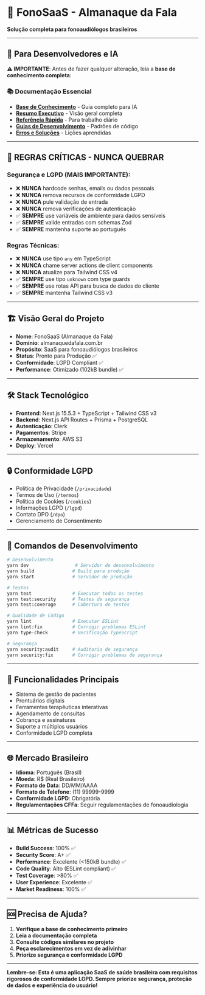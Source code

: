 # 🏥 FonoSaaS - Almanaque da Fala

**Solução completa para fonoaudiólogos brasileiros**

---

## 🧠 **Para Desenvolvedores e IA**

**⚠️ IMPORTANTE**: Antes de fazer qualquer alteração, leia a **base de conhecimento completa**:

### 📚 **Documentação Essencial**
- **[Base de Conhecimento](./docs/knowledge-base/index.md)** - Guia completo para IA
- **[Resumo Executivo](./docs/knowledge-base/SUMMARY.md)** - Visão geral completa
- **[Referência Rápida](./docs/knowledge-base/cursor-quick-reference.md)** - Para trabalho diário
- **[Guias de Desenvolvimento](./docs/knowledge-base/development-guidelines.md)** - Padrões de código
- **[Erros e Soluções](./docs/knowledge-base/mistakes-and-solutions.md)** - Lições aprendidas

---

## 🚨 **REGRAS CRÍTICAS - NUNCA QUEBRAR**

### **Segurança e LGPD (MAIS IMPORTANTE)**:
- ❌ **NUNCA** hardcode senhas, emails ou dados pessoais
- ❌ **NUNCA** remova recursos de conformidade LGPD
- ❌ **NUNCA** pule validação de entrada
- ❌ **NUNCA** remova verificações de autenticação
- ✅ **SEMPRE** use variáveis de ambiente para dados sensíveis
- ✅ **SEMPRE** valide entradas com schemas Zod
- ✅ **SEMPRE** mantenha suporte ao português

### **Regras Técnicas**:
- ❌ **NUNCA** use tipo `any` em TypeScript
- ❌ **NUNCA** chame server actions de client components
- ❌ **NUNCA** atualize para Tailwind CSS v4
- ✅ **SEMPRE** use tipo `unknown` com type guards
- ✅ **SEMPRE** use rotas API para busca de dados do cliente
- ✅ **SEMPRE** mantenha Tailwind CSS v3

---

## 🏗️ **Visão Geral do Projeto**

- **Nome**: FonoSaaS (Almanaque da Fala)
- **Domínio**: almanaquedafala.com.br
- **Propósito**: SaaS para fonoaudiólogos brasileiros
- **Status**: Pronto para Produção ✅
- **Conformidade**: LGPD Compliant ✅
- **Performance**: Otimizado (102kB bundle) ✅

---

## 🛠️ **Stack Tecnológico**

- **Frontend**: Next.js 15.5.3 + TypeScript + Tailwind CSS v3
- **Backend**: Next.js API Routes + Prisma + PostgreSQL
- **Autenticação**: Clerk
- **Pagamentos**: Stripe
- **Armazenamento**: AWS S3
- **Deploy**: Vercel

---

## 🔒 **Conformidade LGPD**

- Política de Privacidade (`/privacidade`)
- Termos de Uso (`/termos`)
- Política de Cookies (`/cookies`)
- Informações LGPD (`/lgpd`)
- Contato DPO (`/dpo`)
- Gerenciamento de Consentimento

---

## 🧪 **Comandos de Desenvolvimento**

```bash
# Desenvolvimento
yarn dev                 # Servidor de desenvolvimento
yarn build              # Build para produção
yarn start              # Servidor de produção

# Testes
yarn test               # Executar todos os testes
yarn test:security      # Testes de segurança
yarn test:coverage      # Cobertura de testes

# Qualidade de Código
yarn lint               # Executar ESLint
yarn lint:fix           # Corrigir problemas ESLint
yarn type-check         # Verificação TypeScript

# Segurança
yarn security:audit     # Auditoria de segurança
yarn security:fix       # Corrigir problemas de segurança
```

---

## 📱 **Funcionalidades Principais**

- Sistema de gestão de pacientes
- Prontuários digitais
- Ferramentas terapêuticas interativas
- Agendamento de consultas
- Cobrança e assinaturas
- Suporte a múltiplos usuários
- Conformidade LGPD completa

---

## 🌐 **Mercado Brasileiro**

- **Idioma**: Português (Brasil)
- **Moeda**: R$ (Real Brasileiro)
- **Formato de Data**: DD/MM/AAAA
- **Formato de Telefone**: (11) 99999-9999
- **Conformidade LGPD**: Obrigatória
- **Regulamentações CFFa**: Seguir regulamentações de fonoaudiologia

---

## 📊 **Métricas de Sucesso**

- **Build Success**: 100% ✅
- **Security Score**: A+ ✅
- **Performance**: Excelente (<150kB bundle) ✅
- **Code Quality**: Alto (ESLint compliant) ✅
- **Test Coverage**: >80% ✅
- **User Experience**: Excelente ✅
- **Market Readiness**: 100% ✅

---

## 🆘 **Precisa de Ajuda?**

1. **Verifique a base de conhecimento primeiro**
2. **Leia a documentação completa**
3. **Consulte códigos similares no projeto**
4. **Peça esclarecimentos em vez de adivinhar**
5. **Priorize segurança e conformidade LGPD**

---

**Lembre-se: Esta é uma aplicação SaaS de saúde brasileira com requisitos rigorosos de conformidade LGPD. Sempre priorize segurança, proteção de dados e experiência do usuário!**